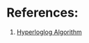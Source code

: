 
# References:

1. [Hyperloglog Algorithm](https://odino.org/my-favorite-data-structure-hyperloglog/)
